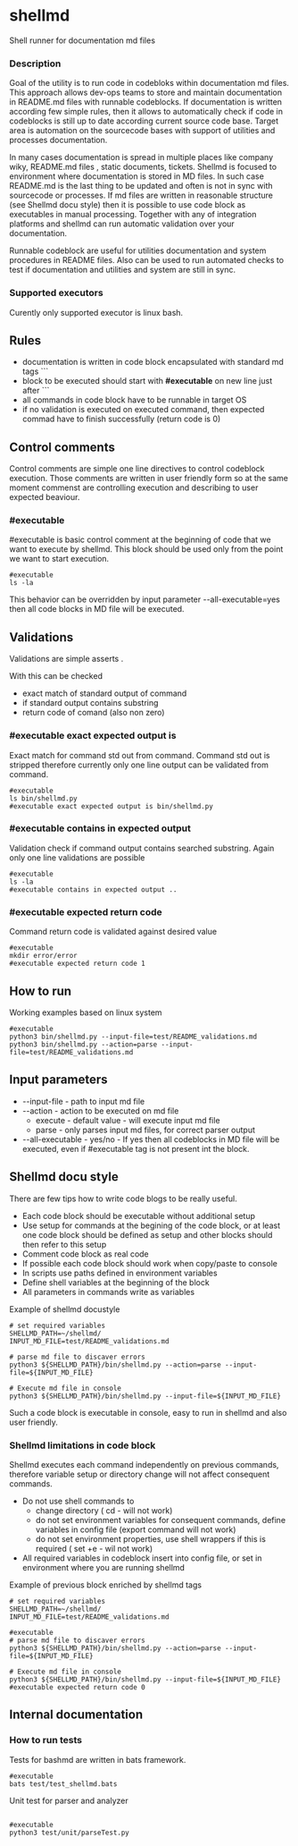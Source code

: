 # shellmd
Shell runner for documentation md files

### Description
Goal of the utility is to run code in codebloks within documentation md files.  
This approach allows dev-ops teams to store and maintain documentation in README.md files with runnable codeblocks.  If documentation is written according few simple rules, then it allows to automatically check if code in codeblocks is still up to date according current source code base.
Target area is automation on the sourcecode bases with support of utilities and processes documentation.   

In many cases documentation is spread in multiple places like company wiky, README.md files , static documents, tickets.
Shellmd is focused to environment where documentation is stored in MD files. In such case README.md is the last thing to be updated and often is not in sync with sourcecode or processes.
If md files are written in reasonable structure (see Shellmd docu style) then it is possible to use code block as executables in manual processing.
Together with any of integration platforms and shellmd can run automatic validation over your documentation.


Runnable codeblock are useful for utilities documentation and system procedures in README files. Also can be used to run automated checks to test if documentation and utilities and system are still in sync. 

### Supported executors
Curently only supported executor is linux bash. 

## Rules
 - documentation is written in code block encapsulated with standard md tags ```  
 - block to be executed should start with **#executable** on new line just after ```
 - all commands in code block have to be runnable in target OS
 - if no validation is executed on executed command, then expected commad have to finish successfully (return code is 0)

## Control comments
Control comments are simple one line directives to control codeblock execution. Those comments are written in user friendly form
so at the same moment commenst are controlling execution and describing to user expected beaviour.

### #executable
#executable is basic control comment at the beginning of code that we want to execute by shellmd. 
This block should be used only from the point we want to start execution.
```
#executable
ls -la
```

This behavior can be overridden by input parameter --all-executable=yes then all code blocks in MD file will be executed. 

## Validations
Validations are simple asserts .

With this can be checked 
 - exact match of standard output of command 
 - if standard output contains substring
 - return code of comand (also non zero)

### #executable exact expected output is
Exact match for command std out from command. Command std out is stripped therefore currently only one line output can be validated from command.
```
#executable
ls bin/shellmd.py
#executable exact expected output is bin/shellmd.py
```

### #executable contains in expected output
Validation check if command output contains searched substring. Again only one line validations are possible 
```
#executable
ls -la
#executable contains in expected output ..
```

### #executable expected return code
Command return code is validated against desired value
```
#executable
mkdir error/error 
#executable expected return code 1
```

## How to run
Working examples based on linux system
```
#executable
python3 bin/shellmd.py --input-file=test/README_validations.md
python3 bin/shellmd.py --action=parse --input-file=test/README_validations.md
```

## Input parameters

 - --input-file - path to input md file 
 -  --action - action to be executed on md file
    - execute - default value - will execute input md file
    - parse - only parses input md files, for correct parser output
 - --all-executable - yes/no - If yes then all codeblocks in MD file will be executed, even if #executable tag is not present int the block.

## Shellmd docu style
There are few tips how to write code blogs to be really useful.

- Each code block should be executable without additional setup
- Use setup for commands at the begining of the code block, or at least one code block should be defined as setup and other blocks should then refer to this setup
- Comment code block as real code 
- If possible each code block should work when copy/paste to console
- In scripts use paths defined in environment variables
- Define shell variables at the beginning of the block
- All parameters in commands write as variables

Example of shellmd docustyle
```
# set required variables
SHELLMD_PATH=~/shellmd/
INPUT_MD_FILE=test/README_validations.md

# parse md file to discaver errors
python3 ${SHELLMD_PATH}/bin/shellmd.py --action=parse --input-file=${INPUT_MD_FILE}

# Execute md file in console
python3 ${SHELLMD_PATH}/bin/shellmd.py --input-file=${INPUT_MD_FILE}
```
Such a code block is executable in console, easy to run in shellmd and also user friendly.

### Shellmd limitations in code block
Shellmd executes each command independently on previous commands, therefore variable setup or directory change will not affect consequent commands.
- Do not use shell commands to 
  - change directory ( cd - will not work)
  - do not set environment variables for consequent commands, define variables in config file (export command will not work)
  - do not set environment properties, use shell wrappers if this is required ( set +e - wil not work)
- All required variables in codeblock insert into config file, or set in environment where you are running shellmd    

Example of previous block enriched by shellmd tags
```
# set required variables
SHELLMD_PATH=~/shellmd/
INPUT_MD_FILE=test/README_validations.md

#executable
# parse md file to discaver errors
python3 ${SHELLMD_PATH}/bin/shellmd.py --action=parse --input-file=${INPUT_MD_FILE}

# Execute md file in console
python3 ${SHELLMD_PATH}/bin/shellmd.py --input-file=${INPUT_MD_FILE}
#executable expected return code 0
```

## Internal documentation 
### How to run tests

Tests for bashmd are written in bats framework.
```
#executable
bats test/test_shellmd.bats
```

Unit test for parser and analyzer
```

#executable
python3 test/unit/parseTest.py
```
